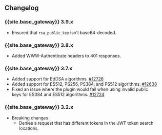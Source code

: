 ## Changelog

### {{site.base_gateway}} 3.9.x
* Ensured that `rsa_public_key` isn't base64-decoded.

### {{site.base_gateway}} 3.8.x
* Added WWW-Authenticate headers to 401 responses.

### {{site.base_gateway}} 3.7.x
* Added support for EdDSA algorithms.
[#12726](https://github.com/Kong/kong/issues/12726)
* Added support for ES512, PS256, PS384, and PS512 algorithms.
[#12638](https://github.com/Kong/kong/issues/12638)
* Fixed an issue where the plugin would fail when using invalid public keys for ES384 and ES512 algorithms.
[#12724](https://github.com/Kong/kong/issues/12724)

### {{site.base_gateway}} 3.2.x

* Breaking changes
  * Denies a request that has different tokens in the JWT token search locations.